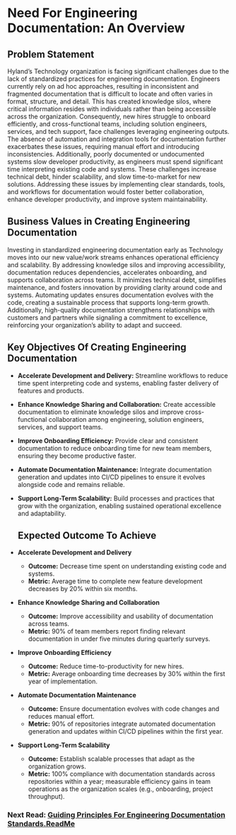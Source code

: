 # Need For Engineering Documentation: An Overview
## Problem Statement
Hyland’s Technology organization is facing significant challenges due to the lack of standardized practices for engineering documentation. Engineers currently rely on ad hoc approaches, resulting in inconsistent and fragmented documentation that is difficult to locate and often varies in format, structure, and detail. This has created knowledge silos, where critical information resides with individuals rather than being accessible across the organization. Consequently, new hires struggle to onboard efficiently, and cross-functional teams, including solution engineers, services, and tech support, face challenges leveraging engineering outputs. The absence of automation and integration tools for documentation further exacerbates these issues, requiring manual effort and introducing inconsistencies. Additionally, poorly documented or undocumented systems slow developer productivity, as engineers must spend significant time interpreting existing code and systems. These challenges increase technical debt, hinder scalability, and slow time-to-market for new solutions. Addressing these issues by implementing clear standards, tools, and workflows for documentation would foster better collaboration, enhance developer productivity, and improve system maintainability.
## Business Values in Creating Engineering Documentation
Investing in standardized engineering documentation early as Technology moves into our new value/work streams enhances operational efficiency and scalability. By addressing knowledge silos and improving accessibility, documentation reduces dependencies, accelerates onboarding, and supports collaboration across teams. It minimizes technical debt, simplifies maintenance, and fosters innovation by providing clarity around code and systems. Automating updates ensures documentation evolves with the code, creating a sustainable process that supports long-term growth. Additionally, high-quality documentation strengthens relationships with customers and partners while signaling a commitment to excellence, reinforcing your organization’s ability to adapt and succeed.
## Key Objectives Of Creating Engineering Documentation
* **Accelerate Development and Delivery:** Streamline workflows to reduce time spent interpreting code and systems, enabling faster delivery of features and products.

* **Enhance Knowledge Sharing and Collaboration:** Create accessible documentation to eliminate knowledge silos and improve cross-functional collaboration among engineering, solution engineers, services, and support teams.

* **Improve Onboarding Efficiency:** Provide clear and consistent documentation to reduce onboarding time for new team members, ensuring they become productive faster.

* **Automate Documentation Maintenance:** Integrate documentation generation and updates into CI/CD pipelines to ensure it evolves alongside code and remains reliable.

* **Support Long-Term Scalability:** Build processes and practices that grow with the organization, enabling sustained operational excellence and adaptability.
  ## Expected Outcome To Achieve
* **Accelerate Development and Delivery**
  - **Outcome:** Decrease time spent on understanding existing code and systems.
  - **Metric:** Average time to complete new feature development decreases by 20% within six months.

* **Enhance Knowledge Sharing and Collaboration**
  - **Outcome:** Improve accessibility and usability of documentation across teams.
  - **Metric:** 90% of team members report finding relevant documentation in under five minutes during quarterly surveys.

* **Improve Onboarding Efficiency**
  - **Outcome:** Reduce time-to-productivity for new hires.
  - **Metric:** Average onboarding time decreases by 30% within the first year of implementation.

* **Automate Documentation Maintenance**
  - **Outcome:** Ensure documentation evolves with code changes and reduces manual effort.
  - **Metric:** 90% of repositories integrate automated documentation generation and updates within CI/CD pipelines within the first year.

* **Support Long-Term Scalability**
  - **Outcome:** Establish scalable processes that adapt as the organization grows.
  - **Metric:** 100% compliance with documentation standards across repositories within a year; measurable efficiency gains in team operations as the organization scales (e.g., onboarding, project throughput).
 
 ### Next Read: <a href="https://github.com/kaushiknatua12345/EnginneringDocRepo/blob/master/EngineeringDocumentationStandards_GuidingPrinciples_ReadMe.md">Guiding Principles For Engineering Documentation Standards.ReadMe</a>
